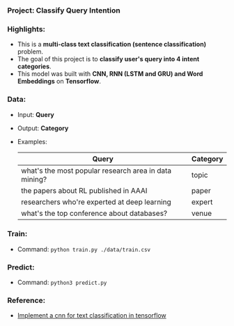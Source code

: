 ### Project:  Classify Query Intention

### Highlights:
  - This is a **multi-class text classification (sentence classification)** problem.
  - The goal of this project is to **classify user's query into 4 intent categories**.
  - This model was built with **CNN, RNN (LSTM and GRU) and Word Embeddings** on **Tensorflow**.

### Data:
  - Input: **Query**
  - Output: **Category**
  - Examples:

    Query   | Category
    -----------|-----------
    what's the most popular research area in data mining? | topic
    the papers about RL published in AAAI | paper
    researchers who're experted at deep learning | expert
    what's the top conference about databases? | venue
    
### Train:
  - Command: ```python train.py ./data/train.csv```

### Predict:
  - Command: ```python3 predict.py```
  
### Reference:
 - [Implement a cnn for text classification in tensorflow](http://www.wildml.com/2015/12/implementing-a-cnn-for-text-classification-in-tensorflow/)

